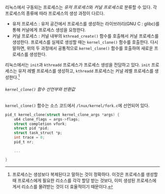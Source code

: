 리눅스에서 구동되는 프로세스는 *유저 프로세스*와 *커널 프로세스*로 분류할 수 있다. 각 프로세스의 종류에 따라 프로세스의 생성 과정이 다르다.
- 유저 프로세스 : 유저 공간에서 프로세스를 생성하는 라이브러리(GNU C : glibc)를 통해 커널에게 프로세스 생성을 요청한다.
- 커널 프로세스 : 커널 내부의 `kthread_create()` 함수를 호출해서 커널 프로세스를 생성한다.
프로세스를 실제로 생성할 때는 `kernel_clone()` 함수를 호출한다. 다시 말하면, 위의 두 과정에서 공통적으로 `kernel_clone()` 함수를 호출하여 새로운 프로세스를 생성한다.

리눅스에서는 `init`과 `kthreadd` 프로세스가 프로세스 생성을 전담하고 있다. `init` 프로세스는 유저 레벨 프로세스를 생성하고, `kthreadd` 프로세스는 커널 레벨 프로세스를 생성한다.[^1]

###### `kernel_clone()` 함수 선언부와 반환값
`kernel_clone()` 함수는 소스 코드에서 `/lnux/kernel/fork.c`에 선언되어 있다.
```C
pid_t kernel_clone(struct kernel_clone_args *args) {
	u64 clone_flags = args->flags;
	struct completion vfork;
	struct pid *pid;
	struct task_struct *p;
	int trace = 0;
	pid_t nr;

	...

}
```


[^1]: 프로세스는 생성보다 복제된다고 말하는 것이 정확하다. 이것은 프로세스를 생성할 때 프로세스에게 필요한 리소스를 각각 할당 받는 것보다, 이미 생성된 프로세스에게서 리소스를 물려받는 것이 더 효율적이기 때문이다.